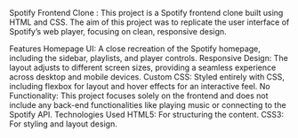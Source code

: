 Spotify Frontend Clone :
This project is a Spotify frontend clone built using HTML and CSS. The aim of this project was to replicate the user interface of Spotify’s web player, focusing on clean, responsive design.

Features
Homepage UI: A close recreation of the Spotify homepage, including the sidebar, playlists, and player controls.
Responsive Design: The layout adjusts to different screen sizes, providing a seamless experience across desktop and mobile devices.
Custom CSS: Styled entirely with CSS, including flexbox for layout and hover effects for an interactive feel.
No Functionality: This project focuses solely on the frontend and does not include any back-end functionalities like playing music or connecting to the Spotify API.
Technologies Used
HTML5: For structuring the content.
CSS3: For styling and layout design.

